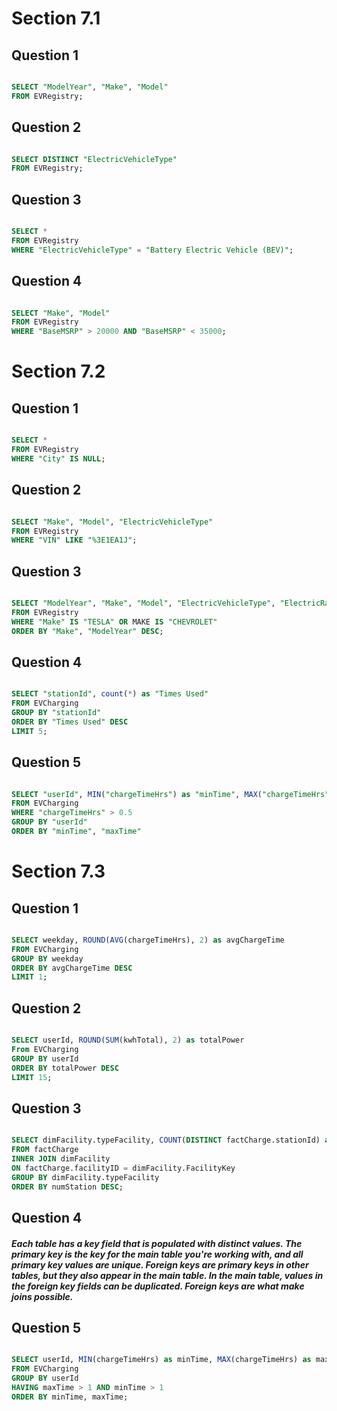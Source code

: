 # Section 7.1
## Question 1
```SQL

SELECT "ModelYear", "Make", "Model"
FROM EVRegistry;

```
## Question 2 
```SQL

SELECT DISTINCT "ElectricVehicleType"
FROM EVRegistry;

```
## Question 3 
```SQL

SELECT *
FROM EVRegistry
WHERE "ElectricVehicleType" = "Battery Electric Vehicle (BEV)";

```
## Question 4 
```SQL

SELECT "Make", "Model"
FROM EVRegistry
WHERE "BaseMSRP" > 20000 AND "BaseMSRP" < 35000;

```
# Section 7.2 
## Question 1
```SQL

SELECT *
FROM EVRegistry
WHERE "City" IS NULL;

```
## Question 2 
```SQL

SELECT "Make", "Model", "ElectricVehicleType"
FROM EVRegistry
WHERE "VIN" LIKE "%3E1EA1J";

```
## Question 3 
```SQL

SELECT "ModelYear", "Make", "Model", "ElectricVehicleType", "ElectricRange"
FROM EVRegistry
WHERE "Make" IS "TESLA" OR MAKE IS "CHEVROLET"
ORDER BY "Make", "ModelYear" DESC;

```
## Question 4 
```SQL

SELECT "stationId", count(*) as "Times Used"
FROM EVCharging
GROUP BY "stationId"
ORDER BY "Times Used" DESC
LIMIT 5;

```
## Question 5 
```SQL

SELECT "userId", MIN("chargeTimeHrs") as "minTime", MAX("chargeTimeHrs") as "maxTime" 
FROM EVCharging
WHERE "chargeTimeHrs" > 0.5
GROUP BY "userId"
ORDER BY "minTime", "maxTime"

```
# Section 7.3 
## Question 1
```SQL

SELECT weekday, ROUND(AVG(chargeTimeHrs), 2) as avgChargeTime
FROM EVCharging
GROUP BY weekday
ORDER BY avgChargeTime DESC
LIMIT 1;

```
## Question 2 
```SQL

SELECT userId, ROUND(SUM(kwhTotal), 2) as totalPower
From EVCharging
GROUP BY userId
ORDER BY totalPower DESC
LIMIT 15;

```
## Question 3 
```SQL

SELECT dimFacility.typeFacility, COUNT(DISTINCT factCharge.stationId) as numStation
FROM factCharge
INNER JOIN dimFacility
ON factCharge.facilityID = dimFacility.FacilityKey
GROUP BY dimFacility.typeFacility
ORDER BY numStation DESC; 

```
## Question 4 
##### Each table has a key field that is populated with distinct values. The primary key is the key for the main table you're working with, and all primary key values are unique. Foreign keys are primary keys in other tables, but they also appear in the main table. In the main table, values in the foreign key fields can be duplicated. Foreign keys are what make joins possible. 

## Question 5 
```SQL

SELECT userId, MIN(chargeTimeHrs) as minTime, MAX(chargeTimeHrs) as maxTime
FROM EVCharging
GROUP BY userId
HAVING maxTime > 1 AND minTime > 1
ORDER BY minTime, maxTime;

```